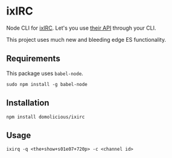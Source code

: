 # ixIRC

Node CLI for [ixIRC](https://ixirc.com/). Let's you use [their API](https://ixirc.com/?l=api) through your CLI.

This project uses much new and bleeding edge ES functionality.

## Requirements

This package uses `babel-node`.

```sudo npm install -g babel-node```

## Installation

```npm install domolicious/ixirc```

## Usage

```ixirq -q <the+show+s01e07+720p> -c <channel id>```
